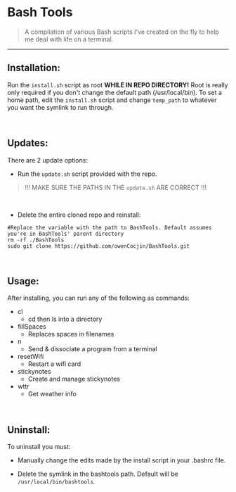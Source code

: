 # Bash Tools

> A compilation of various Bash scripts I've created on the fly to help me deal with life on a terminal.

***

## Installation:

Run the `install.sh` script as root **WHILE IN REPO DIRECTORY!** Root is really only required if you don't change the default path (/usr/local/bin). To set a home path, edit the `install.sh` script and change `temp_path` to whatever you want the symlink to run through.

<br/>

## Updates:

There are 2 update options:

- Run the `update.sh` script provided with the repo.
> !!! MAKE SURE THE PATHS IN THE `update.sh` ARE CORRECT !!!

<br/>

- Delete the entire cloned repo and reinstall:
```
#Replace the variable with the path to BashTools. Default assumes you're in BashTools' parent directory
rm -rf ./BashTools
sudo git clone https://github.com/owenCocjin/BashTools.git
```

<br/>

## Usage:

After installing, you can run any of the following as commands:
* cl
	* cd then ls into a directory
* fillSpaces
	* Replaces spaces in filenames
* n
	* Send & dissociate a program from a terminal
* resetWifi
	* Restart a wifi card
* stickynotes
	* Create and manage stickynotes
* wttr
	* Get weather info

<br/>

## Uninstall:

To uninstall you must:

- Manually change the edits made by the install script in your .bashrc file.

- Delete the symlink in the bashtools path. Default will be `/usr/local/bin/bashtools`.
